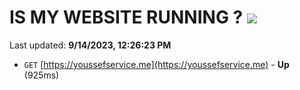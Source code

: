 # IS MY WEBSITE RUNNING ? [![](https://img.shields.io/static/v1?label=Sponsor&message=%E2%9D%A4&logo=GitHub&color=%23fe8e86)](https://github.com/sponsors/<username>)

Last updated: **9/14/2023, 12:26:23 PM**

- `GET` [https://youssefservice.me](https://youssefservice.me) - **Up** (925ms)
